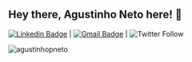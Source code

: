 ## Hey there, Agustinho Neto here! 👋
[![Linkedin Badge](https://img.shields.io/badge/-AgustinhoNeto-blue?style=flat-square&logo=Linkedin&logoColor=white&link=https://www.linkedin.com/in/agustinhopneto/)](https://www.linkedin.com/in/agustinhopneto/) 
| 
[![Gmail Badge](https://img.shields.io/badge/-agustinho.pneto@gmail.com-c14438?style=flat-square&logo=Gmail&logoColor=white&link=mailto:agustinhopneto@gmail.com)](mailto:tgmarinho@gmail.com)
| 
![Twitter Follow](https://img.shields.io/twitter/follow/gustinpn)<br/>

<img src="https://github-readme-streak-stats.herokuapp.com/?user=agustinhopneto&theme=algolia" alt="agustinhopneto" />
